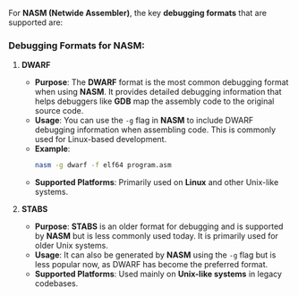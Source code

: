 For **NASM (Netwide Assembler)**, the key **debugging formats** that are supported are:

### Debugging Formats for NASM:

1. **DWARF**
   - **Purpose**: The **DWARF** format is the most common debugging format when using **NASM**. It provides detailed debugging information that helps debuggers like **GDB** map the assembly code to the original source code.
   - **Usage**: You can use the `-g` flag in **NASM** to include DWARF debugging information when assembling code. This is commonly used for Linux-based development.
   - **Example**: 
     ```bash
     nasm -g dwarf -f elf64 program.asm
     ```
   - **Supported Platforms**: Primarily used on **Linux** and other Unix-like systems.

2. **STABS**
   - **Purpose**: **STABS** is an older format for debugging and is supported by **NASM** but is less commonly used today. It is primarily used for older Unix systems.
   - **Usage**: It can also be generated by **NASM** using the `-g` flag but is less popular now, as DWARF has become the preferred format.
   - **Supported Platforms**: Used mainly on **Unix-like systems** in legacy codebases.